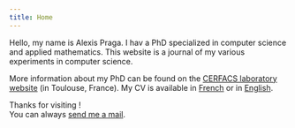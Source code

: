 ```yaml
---
title: Home
---
```


Hello, my name is Alexis Praga. I hav a PhD specialized in computer science and applied mathematics. 
This website is a journal of my various experiments in computer science.

More information about my PhD can be found
on the [CERFACS laboratory website](http://cerfacs.fr/~praga) (in Toulouse, France).
My CV is available in [French](http://alexis.praga.free.fr/files/cv_alexis_praga_fr.pdf "French CV") 
or in [English](http://alexis.praga.free.fr/files/cv_alexis_praga_en.pdf "English CV").

Thanks for visiting !  
You can always <a href="mailto:alexis.praga@free.fr">send me a mail</a>.
